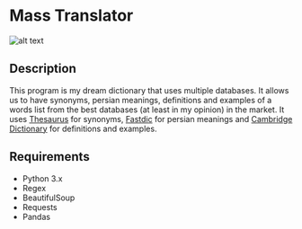 # Mass Translator


![alt text](https://github.com/mastermh/Mass-Translator/blob/main/Presentation.png?raw=true)

## Description

This program is my dream dictionary that uses multiple databases.
It allows us to have synonyms, persian meanings, definitions and examples of a words list from the best databases (at least in my opinion) in the market.
It uses <a href="https://www.thesaurus.com/">Thesaurus</a> for synonyms, <a href="https://fastdic.com/">Fastdic</a> for persian meanings and <a href="https://dictionary.cambridge.org/">Cambridge Dictionary</a> for definitions and examples.



## Requirements

- Python 3.x
- Regex
- BeautifulSoup
- Requests
- Pandas
